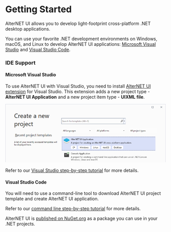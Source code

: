 # Getting Started

AlterNET UI allows you to develop light-footprint cross-platform .NET desktop applications.

You can use your favorite .NET development environments on Windows, macOS, and Linux to develop AlterNET UI applications:
[Microsoft Visual Studio](https://visualstudio.microsoft.com/) and [Visual Studio Code](https://code.visualstudio.com/).

### IDE Support

#### Microsoft Visual Studio
To use AlterNET UI with Visual Studio, you need to install [AlterNET UI extension](https://marketplace.visualstudio.com/items?itemName=AlternetSoftwarePTYLTD.AlternetUIForVS2022) for Visual Studio.
This extension adds a new project type - **AlterNET UI Application** and a new project item type - **UIXML file**. 

![Create new project in Visual Studio](../tutorials/hello-world/visual-studio/images/create-new-project.png)

Refer to our [Visual Studio step-by-step tutorial](../tutorials/hello-world/visual-studio/hello-world-visual-studio.md) for more details. 

#### Visual Studio Code
You will need to use a command-line tool to download AlterNET UI project template and create AlterNET UI application.

Refer to our [command line step-by-step tutorial](../tutorials/hello-world/command-line/hello-world-command-line.md) for more details.

AlterNET UI is [published on NuGet.org](https://www.nuget.org/packages/Alternet.UI) as a package you can use in your .NET projects.